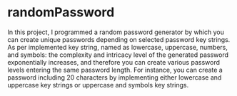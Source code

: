 # randomPassword
In this project, I programmed a random password generator by which you can create unique passwords depending on selected password key strings. As per implemented key string, named as lowercase, uppercase, numbers, and symbols: the complexity and intricacy level of the generated password exponentially increases, and therefore you can create various password levels entering the same password length. For instance, you can create a password including 20 characters by implementing either lowercase and uppercase key strings or uppercase and symbols key strings.
